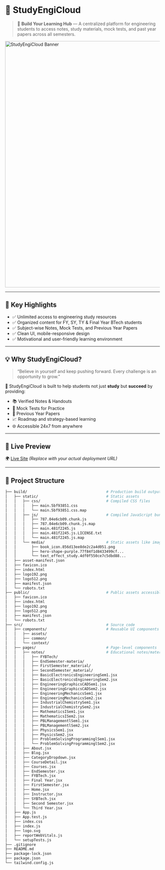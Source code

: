 # 🚀 StudyEngiCloud

> 📘 **Build Your Learning Hub** — A centralized platform for engineering students to access notes, study materials, mock tests, and past year papers across all semesters.

[<img src="https://i.ibb.co/skqwzQs/Screenshot-2025-05-30-015447.png" alt="StudyEngiCloud Banner" style="width:800px; height:auto;"/>](https://studyengicloudm.netlify.app/)



---

## 🌟 Key Highlights

- ✅ Unlimited access to engineering study resources  
- ✅ Organized content for FY, SY, TY & Final Year BTech students  
- ✅ Subject-wise Notes, Mock Tests, and Previous Year Papers  
- ✅ Clean UI, mobile-responsive design  
- ✅ Motivational and user-friendly learning environment

---

## 💡 Why StudyEngiCloud?

> “Believe in yourself and keep pushing forward. Every challenge is an opportunity to grow.”

🎯 StudyEngiCloud is built to help students not just **study** but **succeed** by providing:

- 📚 Verified Notes & Handouts  
- 🧠 Mock Tests for Practice  
- 📝 Previous Year Papers  
- 📈 Roadmap and strategy-based learning  
- 🌐 Accessible 24x7 from anywhere

---

## 🔗 Live Preview

🌍 [Live Site](https://studyengicloudm.netlify.app/) *(Replace with your actual deployment URL)*

---

## 📁 Project Structure

```bash
├── build/                                    # Production build output
│   ├── static/                               # Static assets
│   │   ├── css/                              # Compiled CSS files
│   │   │   ├── main.5bf93851.css
│   │   │   └── main.5bf93851.css.map
│   │   ├── js/                               # Compiled JavaScript bundles
│   │   │   ├── 787.04e6cb09.chunk.js
│   │   │   ├── 787.04e6cb09.chunk.js.map
│   │   │   ├── main.481f2245.js
│   │   │   ├── main.481f2245.js.LICENSE.txt
│   │   │   └── main.481f2245.js.map
│   │   └── media/                            # Static assets like images
│   │       ├── book_icon.856d13ee8de2c2a4d051.png
│   │       ├── hero-shape-purple.77f84f1d8433499cf...
│   │       └── text_effect_study.4df0f550ce7c5dbd88...
│   ├── asset-manifest.json
│   ├── favicon.ico
│   ├── index.html
│   ├── logo192.png
│   ├── logo512.png
│   ├── manifest.json
│   └── robots.txt
├── public/                                   # Public assets accessible directly by the browser
│   ├── favicon.ico
│   ├── index.html
│   ├── logo192.png
│   ├── logo512.png
│   ├── manifest.json
│   └── robots.txt
├── src/                                      # Source code
│   ├── components/                           # Reusable UI components
│   │   ├── assets/
│   │   ├── common/
│   │   └── context/
│   ├── pages/                                # Page-level components
│   │   ├── notes/                            # Educational notes/material organized by subject/semester
│   │   │   ├── FYBTech/
│   │   │   ├── EndSemester-materia/
│   │   │   ├── FirstSemester_material/
│   │   │   ├── SecondSemester_material/
│   │   │   ├── BasicElectronicsEngineeringSem1.jsx
│   │   │   ├── BasicElectronicsEngineeringSem2.jsx
│   │   │   ├── EngineeringGraphicsCADSem1.jsx
│   │   │   ├── EngineeringGraphicsCADSem2.jsx
│   │   │   ├── EngineeringMechanicsSem1.jsx
│   │   │   ├── EngineeringMechanicsSem2.jsx
│   │   │   ├── IndustrialChemistrySem1.jsx
│   │   │   ├── IndustrialChemistrySem2.jsx
│   │   │   ├── MathematicsISem1.jsx
│   │   │   ├── MathematicsISem2.jsx
│   │   │   ├── PBLManagementlSem1.jsx
│   │   │   ├── PBLManagementlSem2.jsx
│   │   │   ├── PhysicsSem1.jsx
│   │   │   ├── PhysicsSem2.jsx
│   │   │   ├── ProblemSolvingProgramminglSem1.jsx
│   │   │   └── ProblemSolvingProgramminglSem2.jsx
│   │   ├── About.jsx
│   │   ├── Blog.jsx
│   │   ├── CategoryDropdown.jsx
│   │   ├── CourseDetail.jsx
│   │   ├── Courses.jsx
│   │   ├── EndSemester.jsx
│   │   ├── FYBTech.jsx
│   │   ├── Final Year.jsx
│   │   ├── FirstSemester.jsx
│   │   ├── Home.jsx
│   │   ├── Instructor.jsx
│   │   ├── SYBTech.jsx
│   │   ├── Second Semester.jsx
│   │   └── Third Year.jsx
│   ├── App.js
│   ├── App.test.js
│   ├── index.css
│   ├── index.js
│   ├── logo.svg
│   ├── reportWebVitals.js
│   └── setupTests.js
├── .gitignore
├── README.md                                 
├── package-lock.json
├── package.json
└── tailwind.config.js                       
